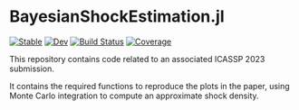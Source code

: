 # BayesianShockEstimation.jl

[![Stable](https://img.shields.io/badge/docs-stable-blue.svg)](https://Helmuthn.github.io/BayesianShockEstimation.jl/stable/)
[![Dev](https://img.shields.io/badge/docs-dev-blue.svg)](https://Helmuthn.github.io/BayesianShockEstimation.jl/dev/)
[![Build Status](https://github.com/Helmuthn/BayesianShockEstimation.jl/actions/workflows/CI.yml/badge.svg?branch=main)](https://github.com/Helmuthn/BayesianShockEstimation.jl/actions/workflows/CI.yml?query=branch%3Amain)
[![Coverage](https://codecov.io/gh/Helmuthn/BayesianShockEstimation.jl/branch/main/graph/badge.svg)](https://codecov.io/gh/Helmuthn/BayesianShockEstimation.jl)

This repository contains code related to an associated ICASSP 2023 submission.

It contains the required functions to reproduce the plots in the paper, using Monte Carlo integration to compute an approximate shock density.
